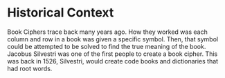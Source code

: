 # Historical Context

Book Ciphers trace back many years ago. How they worked was each column and row in a book was given a specific symbol. Then, that symbol could be attempted to be solved to find the true meaning of the book. Jacobus Silvestri was one of the first people to create a book cipher. This was back in 1526, Silvestri, would create code books and dictionaries that had root words.
